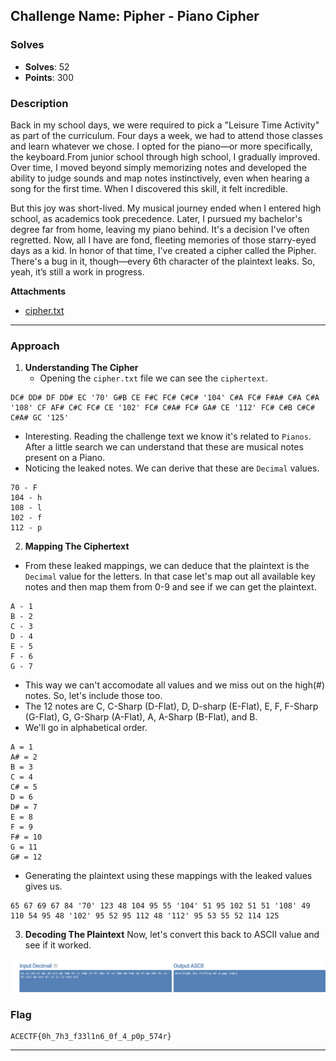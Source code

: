## **Challenge Name: Pipher - Piano Cipher**

### **Solves**
- **Solves**: 52
- **Points**: 300 

### **Description**
Back in my school days, we were required to pick a "Leisure Time Activity" as part of the curriculum. Four days a week, we had to attend those classes and learn whatever we chose. I opted for the piano—or more specifically, the keyboard.From junior school through high school, I gradually improved. Over time, I moved beyond simply memorizing notes and developed the ability to judge sounds and map notes instinctively, even when hearing a song for the first time. When I discovered this skill, it felt incredible.

But this joy was short-lived. My musical journey ended when I entered high school, as academics took precedence. Later, I pursued my bachelor's degree far from home, leaving my piano behind. It's a decision I've often regretted. Now, all I have are fond, fleeting memories of those starry-eyed days as a kid. In honor of that time, I've created a cipher called the Pipher. There's a bug in it, though—every 6th character of the plaintext leaks. So, yeah, it’s still a work in progress.

**Attachments**
- [cipher.txt](../challenge-files/cipher.txt)

---

### **Approach**

1. **Understanding The Cipher**
    - Opening the `cipher.txt` file we can see the `ciphertext`.
```
DC# DD# DF DD# EC '70' G#B CE F#C FC# C#C# '104' C#A FC# F#A# C#A C#A '108' CF AF# C#C FC# CE '102' FC# C#A# FC# GA# CE '112' FC# C#B C#C# C#A# GC '125'
```
   - Interesting. Reading the challenge text we know it's related to `Pianos`. After a little search we can understand that these are musical notes present on a Piano.
   - Noticing the leaked notes. We can derive that these are `Decimal` values.
```
70 - F 
104 - h
108 - l
102 - f
112 - p
```
  
2.  **Mapping The Ciphertext**
   - From these leaked mappings, we can deduce that the plaintext is the `Decimal` value for the letters. In that case let's map out all available key notes and then map them from 0-9 and see if we can get the plaintext.
```
A - 1
B - 2
C - 3
D - 4
E - 5
F - 6
G - 7
```
   - This way we can't accomodate all values and we miss out on the high(#) notes. So, let's include those too.
   - The 12 notes are C, C-Sharp (D-Flat), D, D-sharp (E-Flat), E, F, F-Sharp (G-Flat), G, G-Sharp (A-Flat), A, A-Sharp (B-Flat), and B.
   - We'll go in alphabetical order.
```
A = 1
A# = 2
B = 3
C = 4
C# = 5
D = 6
D# = 7
E = 8
F = 9
F# = 10
G = 11
G# = 12
```
   - Generating the plaintext using these mappings with the leaked values gives us.
```
65 67 69 67 84 '70' 123 48 104 95 55 '104' 51 95 102 51 51 '108' 49 110 54 95 48 '102' 95 52 95 112 48 '112' 95 53 55 52 114 125
```

3. **Decoding The Plaintext**
   Now, let's convert this back to ASCII value and see if it worked.

![image1.png](Resources/image1.png)

### **Flag**
```
ACECTF{0h_7h3_f33l1n6_0f_4_p0p_574r}
```
---
